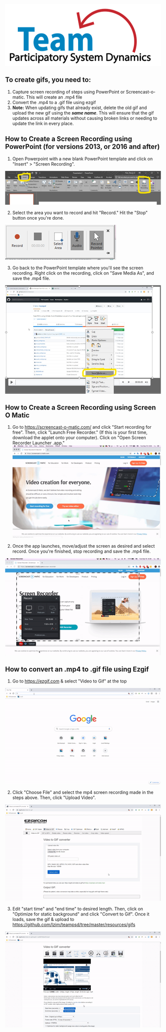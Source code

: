 <img src = "https://github.com/lzim/teampsd/blob/teampsd_style/teampsd_logo/team_psd_logo_sm.png"
     height = "200" width = "600">  
     
## To create gifs, you need to:
1. Capture screen recording of steps using PowerPoint or Screencast-o-matic. This will create an .mp4 file
2. Convert the .mp4 to a .gif file using ezgif
3. **Note:** When updating gifs that already exist, delete the old gif and upload the new gif using the ***same name***. This will ensure that the gif updates across all materials without causing broken links or needing to update the link in every place.

## How to Create a Screen Recording using PowerPoint (for versions 2013, or 2016 and after)
1. Open Powerpoint with a new blank PowerPoint template and click on "Insert" > "Screen Recording".

![](https://github.com/lzim/teampsd/blob/master/resources/gif_guide/ppt_how_to_1.jpg)  

2. Select the area you want to record and hit "Record." Hit the "Stop" button once you're done.

![](https://github.com/lzim/teampsd/blob/master/resources/gif_guide/ppt_how_to_2.png)  

3. Go back to the PowerPoint template where you'll see the screen recording. Right click on the recording, click on "Save Media As", and save the .mp4 file.

![](https://github.com/lzim/teampsd/blob/master/resources/gif_guide/ppt_how_to_3.jpg)  

## How to Create a Screen Recording using Screen O Matic
1. Go to https://screencast-o-matic.com/ and click "Start recording for free". Then, click "Launch Free Recorder." (If this is your first time, download the applet onto your computer). Click on "Open Screen Recorder Launcher .app."
![](https://github.com/lzim/teampsd/blob/master/resources/gif_guide/screenomatic_how_to_1.gif)  

2. Once the app launches, move/adjust the screen as desired and select record. Once you're finished, stop recording and save the .mp4 file. 

![](https://github.com/lzim/teampsd/blob/master/resources/gif_guide/screenomatic_how_to_2.gif)  

## How to convert an .mp4 to .gif file using Ezgif
1. Go to https://ezgif.com & select "Video to Gif" at the top

![](https://github.com/lzim/teampsd/blob/master/resources/gif_guide/ezgif_how_to_1.gif)  

2. Click "Choose File" and select the mp4 screen recording made in the steps above. Then, click "Upload Video".

![](https://github.com/lzim/teampsd/blob/master/resources/gif_guide/ezgif_how_to_2.gif)  

3. Edit "start time" and "end time" to desired length. Then, click on "Optimize for static background" and click "Convert to Gif". Once it loads, save the gif & upload to https://github.com/lzim/teampsd/tree/master/resources/gifs

![](https://github.com/lzim/teampsd/blob/master/resources/gif_guide/ezgif_how_to_3.gif)  

